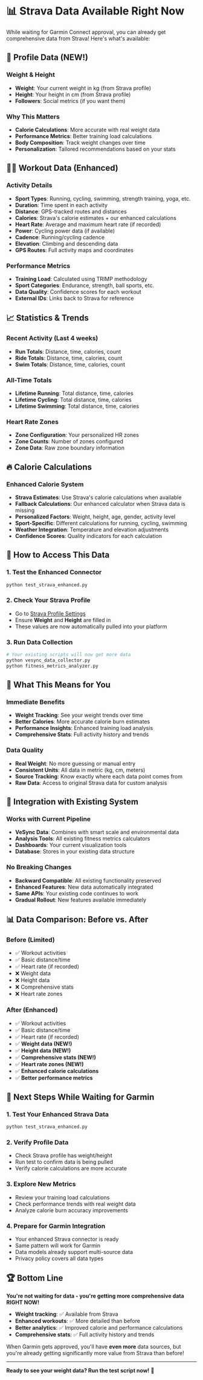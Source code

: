 # 📊 **Strava Data Available Right Now**

While waiting for Garmin Connect approval, you can already get comprehensive data from Strava! Here's what's available:

## 🎯 **Profile Data (NEW!)**

### **Weight & Height**
- **Weight**: Your current weight in kg (from Strava profile)
- **Height**: Your height in cm (from Strava profile)
- **Followers**: Social metrics (if you want them)

### **Why This Matters**
- **Calorie Calculations**: More accurate with real weight data
- **Performance Metrics**: Better training load calculations
- **Body Composition**: Track weight changes over time
- **Personalization**: Tailored recommendations based on your stats

## 🏃‍♂️ **Workout Data (Enhanced)**

### **Activity Details**
- **Sport Types**: Running, cycling, swimming, strength training, yoga, etc.
- **Duration**: Time spent in each activity
- **Distance**: GPS-tracked routes and distances
- **Calories**: Strava's calorie estimates + our enhanced calculations
- **Heart Rate**: Average and maximum heart rate (if recorded)
- **Power**: Cycling power data (if available)
- **Cadence**: Running/cycling cadence
- **Elevation**: Climbing and descending data
- **GPS Routes**: Full activity maps and coordinates

### **Performance Metrics**
- **Training Load**: Calculated using TRIMP methodology
- **Sport Categories**: Endurance, strength, ball sports, etc.
- **Data Quality**: Confidence scores for each workout
- **External IDs**: Links back to Strava for reference

## 📈 **Statistics & Trends**

### **Recent Activity (Last 4 weeks)**
- **Run Totals**: Distance, time, calories, count
- **Ride Totals**: Distance, time, calories, count
- **Swim Totals**: Distance, time, calories, count

### **All-Time Totals**
- **Lifetime Running**: Total distance, time, calories
- **Lifetime Cycling**: Total distance, time, calories
- **Lifetime Swimming**: Total distance, time, calories

### **Heart Rate Zones**
- **Zone Configuration**: Your personalized HR zones
- **Zone Counts**: Number of zones configured
- **Zone Data**: Raw zone boundary information

## 🔥 **Calorie Calculations**

### **Enhanced Calorie System**
- **Strava Estimates**: Use Strava's calorie calculations when available
- **Fallback Calculations**: Our enhanced calculator when Strava data is missing
- **Personalized Factors**: Weight, height, age, gender, activity level
- **Sport-Specific**: Different calculations for running, cycling, swimming
- **Weather Integration**: Temperature and elevation adjustments
- **Confidence Scores**: Quality indicators for each calculation

## 📱 **How to Access This Data**

### **1. Test the Enhanced Connector**
```bash
python test_strava_enhanced.py
```

### **2. Check Your Strava Profile**
- Go to [Strava Profile Settings](https://www.strava.com/settings/profile)
- Ensure **Weight** and **Height** are filled in
- These values are now automatically pulled into your platform

### **3. Run Data Collection**
```bash
# Your existing scripts will now get more data
python vesync_data_collector.py
python fitness_metrics_analyzer.py
```

## 🚀 **What This Means for You**

### **Immediate Benefits**
- **Weight Tracking**: See your weight trends over time
- **Better Calories**: More accurate calorie burn estimates
- **Performance Insights**: Enhanced training load analysis
- **Comprehensive Stats**: Full activity history and trends

### **Data Quality**
- **Real Weight**: No more guessing or manual entry
- **Consistent Units**: All data in metric (kg, cm, meters)
- **Source Tracking**: Know exactly where each data point comes from
- **Raw Data**: Access to original Strava data for custom analysis

## 🔄 **Integration with Existing System**

### **Works with Current Pipeline**
- **VeSync Data**: Combines with smart scale and environmental data
- **Analysis Tools**: All existing fitness metrics calculators
- **Dashboards**: Your current visualization tools
- **Database**: Stores in your existing data structure

### **No Breaking Changes**
- **Backward Compatible**: All existing functionality preserved
- **Enhanced Features**: New data automatically integrated
- **Same APIs**: Your existing code continues to work
- **Gradual Rollout**: New features available immediately

## 📊 **Data Comparison: Before vs. After**

### **Before (Limited)**
- ✅ Workout activities
- ✅ Basic distance/time
- ✅ Heart rate (if recorded)
- ❌ Weight data
- ❌ Height data
- ❌ Comprehensive stats
- ❌ Heart rate zones

### **After (Enhanced)**
- ✅ Workout activities
- ✅ Basic distance/time
- ✅ Heart rate (if recorded)
- ✅ **Weight data (NEW!)**
- ✅ **Height data (NEW!)**
- ✅ **Comprehensive stats (NEW!)**
- ✅ **Heart rate zones (NEW!)**
- ✅ **Enhanced calorie calculations**
- ✅ **Better performance metrics**

## 🎯 **Next Steps While Waiting for Garmin**

### **1. Test Your Enhanced Strava Data**
```bash
python test_strava_enhanced.py
```

### **2. Verify Profile Data**
- Check Strava profile has weight/height
- Run test to confirm data is being pulled
- Verify calorie calculations are more accurate

### **3. Explore New Metrics**
- Review your training load calculations
- Check performance trends with real weight data
- Analyze calorie burn accuracy improvements

### **4. Prepare for Garmin Integration**
- Your enhanced Strava connector is ready
- Same pattern will work for Garmin
- Data models already support multi-source data
- Privacy policy covers all data types

## 🏆 **Bottom Line**

**You're not waiting for data - you're getting more comprehensive data RIGHT NOW!**

- **Weight tracking**: ✅ Available from Strava
- **Enhanced workouts**: ✅ More detailed than before
- **Better analytics**: ✅ Improved calorie and performance calculations
- **Comprehensive stats**: ✅ Full activity history and trends

When Garmin gets approved, you'll have **even more** data sources, but you're already getting significantly more value from Strava than before!

---

**Ready to see your weight data? Run the test script now!** 🚀
